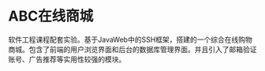 # ABC在线商城

软件工程课程配套实验。基于JavaWeb中的SSH框架，搭建的一个综合在线购物商城。包含了前端的用户浏览界面和后台的数据库管理界面。并且引入了邮箱验证账号、广告推荐等实用性较强的模块。